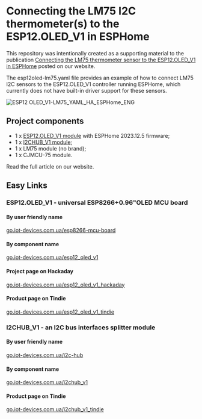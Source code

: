 # Connecting the LM75 I2C thermometer(s) to the ESP12.OLED_V1 in ESPHome

This repository was intentionally created as a supporting material to the publication [Connecting the LM75 thermometer sensor to the ESP12.OLED_V1 in ESPHome](https://iot-devices.com.ua/en/blog/) posted on our website.

The esp12oled-lm75.yaml file provides an example of how to connect LM75 I2C sensors to the ESP12.OLED_V1 controller running ESPHome, which currently does not have built-in driver support for these sensors. 

![ESP12 OLED_V1-LM75_YAML_HA_ESPHome_ENG](https://github.com/iotdevicesdev/ESP12.OLED_V1-LM75-ESPHome/assets/96241971/56a8d47c-aba8-40f3-9950-ead424533c4f)

## Project components
- 1 x [ESP12.OLED_V1 module](https://iot-devices.com.ua/en/product/esp12oled-universal-esp8266-mcuboard-oled-en/) with ESPHome 2023.12.5 firmware;
- 1 x [I2CHUB_V1 module](https://iot-devices.com.ua/en/product/i2chub-v1-module-i2c-bus-interfaces-splitter/);
- 1 x LM75 module (no brand);
- 1 x CJMCU-75 module.

Read the full article on our website.

## Easy Links
### ESP12.OLED_V1 - universal ESP8266+0.96"OLED MCU board
#### By user friendly name
[go.iot-devices.com.ua/esp8266-mcu-board](https://go.iot-devices.com.ua/esp8266-mcu-board)
#### By component name
[go.iot-devices.com.ua/esp12_oled_v1](https://go.iot-devices.com.ua/esp12_oled_v1)
#### Project page on Hackaday
[go.iot-devices.com.ua/esp12_oled_v1_hackaday](https://go.iot-devices.com.ua/esp12_oled_v1_hackaday)
#### Product page on Tindie
[go.iot-devices.com.ua/esp12_oled_v1_tindie](https://go.iot-devices.com.ua/esp12_oled_v1_tindie)

### I2CHUB_V1 - an I2C bus interfaces splitter module
#### By user friendly name
[go.iot-devices.com.ua/i2c-hub](https://go.iot-devices.com.ua/i2c-hub)
#### By component name
[go.iot-devices.com.ua/i2chub_v1](https://go.iot-devices.com.ua/i2chub_v1)
#### Product page on Tindie
[go.iot-devices.com.ua/i2chub_v1_tindie](https://go.iot-devices.com.ua/i2chub_v1_tindie)
